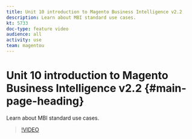 ```yaml
---
title: Unit 10 introduction to Magento Business Intelligence v2.2
description: Learn about MBI standard use cases.
kt: 5733
doc-type: feature video
audience: all
activity: use
team: magentou
---
```


# Unit 10 introduction to Magento Business Intelligence v2.2 {#main-page-heading}

Learn about MBI standard use cases.

>[!VIDEO](https://video.tv.adobe.com/v/35987?quality=12&learn=on)
